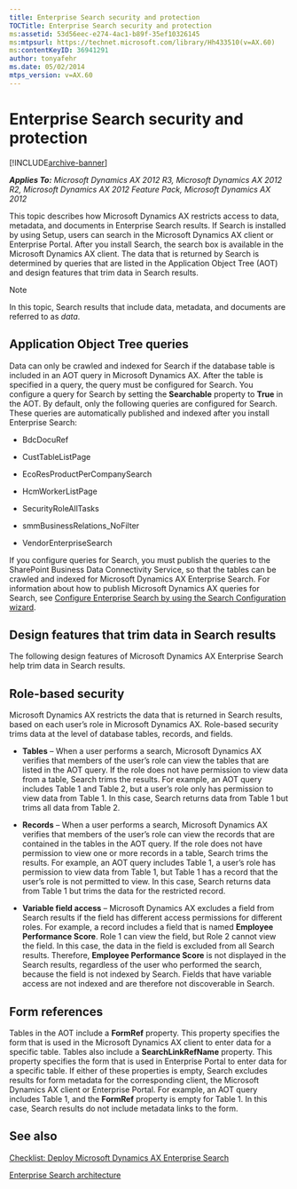 ```yaml
---
title: Enterprise Search security and protection
TOCTitle: Enterprise Search security and protection
ms:assetid: 53d56eec-e274-4ac1-b89f-35ef10326145
ms:mtpsurl: https://technet.microsoft.com/library/Hh433510(v=AX.60)
ms:contentKeyID: 36941291
author: tonyafehr
ms.date: 05/02/2014
mtps_version: v=AX.60
---
```


# Enterprise Search security and protection 


[!INCLUDE[archive-banner](includes/archive-banner.md)]


_**Applies To:** Microsoft Dynamics AX 2012 R3, Microsoft Dynamics AX 2012 R2, Microsoft Dynamics AX 2012 Feature Pack, Microsoft Dynamics AX 2012_

This topic describes how Microsoft Dynamics AX restricts access to data, metadata, and documents in Enterprise Search results. If Search is installed by using Setup, users can search in the Microsoft Dynamics AX client or Enterprise Portal. After you install Search, the search box is available in the Microsoft Dynamics AX client. The data that is returned by Search is determined by queries that are listed in the Application Object Tree (AOT) and design features that trim data in Search results.


> [!NOTE]
> <P>In this topic, Search results that include data, metadata, and documents are referred to as <EM>data</EM>.</P>



## Application Object Tree queries

Data can only be crawled and indexed for Search if the database table is included in an AOT query in Microsoft Dynamics AX. After the table is specified in a query, the query must be configured for Search. You configure a query for Search by setting the **Searchable** property to **True** in the AOT. By default, only the following queries are configured for Search. These queries are automatically published and indexed after you install Enterprise Search:

  - BdcDocuRef

  - CustTableListPage

  - EcoResProductPerCompanySearch

  - HcmWorkerListPage

  - SecurityRoleAllTasks

  - smmBusinessRelations\_NoFilter

  - VendorEnterpriseSearch

If you configure queries for Search, you must publish the queries to the SharePoint Business Data Connectivity Service, so that the tables can be crawled and indexed for Microsoft Dynamics AX Enterprise Search. For information about how to publish Microsoft Dynamics AX queries for Search, see [Configure Enterprise Search by using the Search Configuration wizard](configure-enterprise-search-by-using-the-search-configuration-wizard.md).

## Design features that trim data in Search results

The following design features of Microsoft Dynamics AX Enterprise Search help trim data in Search results.

## Role-based security

Microsoft Dynamics AX restricts the data that is returned in Search results, based on each user’s role in Microsoft Dynamics AX. Role-based security trims data at the level of database tables, records, and fields.

  - **Tables** – When a user performs a search, Microsoft Dynamics AX verifies that members of the user’s role can view the tables that are listed in the AOT query. If the role does not have permission to view data from a table, Search trims the results. For example, an AOT query includes Table 1 and Table 2, but a user’s role only has permission to view data from Table 1. In this case, Search returns data from Table 1 but trims all data from Table 2.

  - **Records** – When a user performs a search, Microsoft Dynamics AX verifies that members of the user’s role can view the records that are contained in the tables in the AOT query. If the role does not have permission to view one or more records in a table, Search trims the results. For example, an AOT query includes Table 1, a user’s role has permission to view data from Table 1, but Table 1 has a record that the user’s role is not permitted to view. In this case, Search returns data from Table 1 but trims the data for the restricted record.

  - **Variable field access** – Microsoft Dynamics AX excludes a field from Search results if the field has different access permissions for different roles. For example, a record includes a field that is named **Employee Performance Score**. Role 1 can view the field, but Role 2 cannot view the field. In this case, the data in the field is excluded from all Search results. Therefore, **Employee Performance Score** is not displayed in the Search results, regardless of the user who performed the search, because the field is not indexed by Search. Fields that have variable access are not indexed and are therefore not discoverable in Search.

## Form references

Tables in the AOT include a **FormRef** property. This property specifies the form that is used in the Microsoft Dynamics AX client to enter data for a specific table. Tables also include a **SearchLinkRefName** property. This property specifies the form that is used in Enterprise Portal to enter data for a specific table. If either of these properties is empty, Search excludes results for form metadata for the corresponding client, the Microsoft Dynamics AX client or Enterprise Portal. For example, an AOT query includes Table 1, and the **FormRef** property is empty for Table 1. In this case, Search results do not include metadata links to the form.

## See also

[Checklist: Deploy Microsoft Dynamics AX Enterprise Search](checklist-deploy-microsoft-dynamics-ax-enterprise-search.md)

[Enterprise Search architecture](enterprise-search-architecture.md)

  



